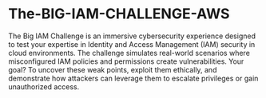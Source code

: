 # The-BIG-IAM-CHALLENGE-AWS
The Big IAM Challenge is an immersive cybersecurity experience designed to test your expertise in Identity and Access Management (IAM) security in cloud environments. The challenge simulates real-world scenarios where misconfigured IAM policies and permissions create vulnerabilities. Your goal? To uncover these weak points, exploit them ethically, and demonstrate how attackers can leverage them to escalate privileges or gain unauthorized access.
